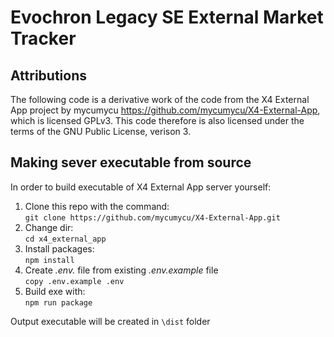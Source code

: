# Evochron Legacy SE External Market Tracker

## Attributions
The following code is a derivative work of the code from the X4 External App project
by mycumycu https://github.com/mycumycu/X4-External-App, which is licensed GPLv3. 
This code therefore is also licensed under the terms  of the GNU Public License, verison 3.


## Making sever executable from source

In order to build executable of X4 External App server yourself:

1. Clone this repo with the command:  
   `git clone https://github.com/mycumycu/X4-External-App.git`
2. Change dir:  
   `cd x4_external_app`
3. Install packages:  
   `npm install`
4. Create *.env.* file from existing *.env.example* file  
   `copy .env.example .env`
5. Build exe with:  
   `npm run package`

Output executable will be created in `\dist` folder

